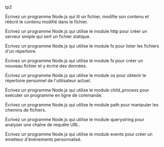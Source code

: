 tp2

Écrivez un programme Node.js qui lit un fichier, modifie son contenu et réécrit le contenu modifié dans le fichier.

Écrivez un programme Node.js qui utilise le module http pour créer un serveur simple qui sert un fichier statique.

Écrivez un programme Node.js qui utilise le module fs pour lister les fichiers d'un répertoire.

Écrivez un programme Node.js qui utilise le module fs pour créer un nouveau fichier et y écrire des données.

Écrivez un programme Node.js qui utilise le module os pour obtenir le répertoire personnel de l'utilisateur actuel.

Écrivez un programme Node.js qui utilise le module child_process pour exécuter un programme en ligne de commande.

Écrivez un programme Node.js qui utilise le module path pour manipuler les chemins de fichiers.

Écrivez un programme Node.js qui utilise le module querystring pour analyser une chaîne de requête URL.

Écrivez un programme Node.js qui utilise le module events pour créer un émetteur d'événements personnalisé.
